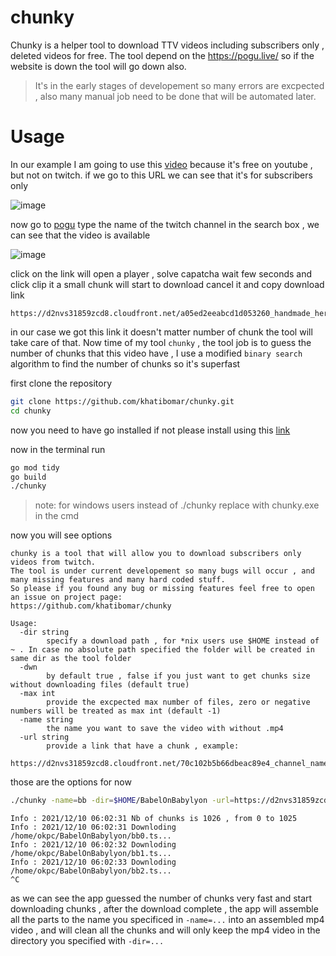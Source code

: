 # chunky
Chunky is a helper tool to download TTV videos including subscribers only , deleted videos for free.
The tool depend on the https://pogu.live/ so if the website is down the tool will go down also.
> It's in the early stages of developement so many errors are excpected , also many manual job need to be done that will be automated later.


# Usage
In our example I am going to use this [video](https://www.twitch.tv/videos/1199813680) because it's free on youtube , but not on twitch.
if we go to this URL we can see that it's for subscribers only

![image](https://user-images.githubusercontent.com/35725554/145275174-684dc376-06dc-4108-af56-9525849610aa.png)

now go to [pogu](https://pogu.live/) type the name of the twitch channel in the search box , we can see that the video is available

![image](https://user-images.githubusercontent.com/35725554/145275418-fb902c6f-c3f6-4215-b371-ea617176260e.png)

click on the link will open a player , solve capatcha wait few seconds and click clip it a small chunk will start to download cancel it and copy download link

```
https://d2nvs31859zcd8.cloudfront.net/a05ed2eeabcd1d053260_handmade_hero_40195752827_1636398126/chunked/0.ts
```

in our case we got this link it doesn't matter number of chunk the tool will take care of that. Now time of my tool `chunky` , the tool job is to guess the number of chunks that this video have , I use a modified `binary search` algorithm to find the number of chunks so it's superfast

first clone the repository
```bash
git clone https://github.com/khatibomar/chunky.git
cd chunky
```

now you need to have go installed if not please install using this [link](https://go.dev/dl/)

now in the terminal run

```bash
go mod tidy
go build
./chunky
```
> note: for windows users instead of ./chunky replace with chunky.exe in the cmd


now you will see options
```
chunky is a tool that will allow you to download subscribers only videos from twitch.
The tool is under current developement so many bugs will occur , and many missing features and many hard coded stuff.
So please if you found any bug or missing features feel free to open an issue on project page:
https://github.com/khatibomar/chunky

Usage:
  -dir string
        specify a download path , for *nix users use $HOME instead of ~ . In case no absolute path specified the folder will be created in same dir as the tool folder
  -dwn
        by default true , false if you just want to get chunks size without downloading files (default true)
  -max int
        provide the excpected max number of files, zero or negative numbers will be treated as max int (default -1)
  -name string
        the name you want to save the video with without .mp4
  -url string
        provide a link that have a chunk , example:
        https://d2nvs31859zcd8.cloudfront.net/70c102b5b66dbeac89e4_channel_name_blaabllablablabl/chunked/X.ts
```
those are the options for now

```bash
./chunky -name=bb -dir=$HOME/BabelOnBabylyon -url=https://d2nvs31859zcd8.cloudfront.net/a05ed2eeabcd1d053260_handmade_hero_40195752827_1636398126/chunked/0.ts -max=2000
```

```
Info : 2021/12/10 06:02:31 Nb of chunks is 1026 , from 0 to 1025
Info : 2021/12/10 06:02:31 Downloding /home/okpc/BabelOnBabylyon/bb0.ts...
Info : 2021/12/10 06:02:32 Downloding /home/okpc/BabelOnBabylyon/bb1.ts...
Info : 2021/12/10 06:02:33 Downloding /home/okpc/BabelOnBabylyon/bb2.ts...
^C
```
as we can see the app guessed the number of chunks very fast and start downloading chunks , after the download complete , the app will assemble all the parts to the name you specificed in `-name=...` into an assembled mp4 video , and will clean all the chunks and will only keep the mp4 video in the directory you specified with `-dir=...`
